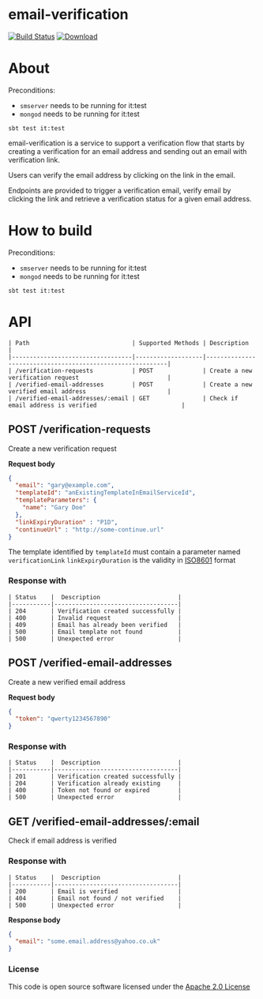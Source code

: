 # email-verification

[![Build Status](https://travis-ci.org/hmrc/email-verification.svg)](https://travis-ci.org/hmrc/email-verification) [ ![Download](https://api.bintray.com/packages/hmrc/releases/email-verification/images/download.svg) ](https://bintray.com/hmrc/releases/email-verification/_latestVersion)

# About

Preconditions:
- ```smserver``` needs to be running for it:test
- ```mongod``` needs to be running for it:test

```sbt test it:test```

email-verification is a service to support a verification flow that starts by creating a verification for an email address and sending out an email with verification link.

Users can verify the email address by clicking on the link in the email.

Endpoints are provided to trigger a verification email, verify email by clicking the link and retrieve a verification status for a given email address.

# How to build

Preconditions:
- ```smserver``` needs to be running for it:test
- ```mongod``` needs to be running for it:test

```sbt test it:test```

# API

    | Path                             | Supported Methods | Description                                               |
    |----------------------------------|-------------------|-----------------------------------------------------------|
    | /verification-requests           | POST              | Create a new verification request                         |
    | /verified-email-addresses        | POST              | Create a new verified email address                       |
    | /verified-email-addresses/:email | GET               | Check if email address is verified                        |


## POST /verification-requests

Create a new verification request

**Request body**

```json
{
  "email": "gary@example.com",
  "templateId": "anExistingTemplateInEmailServiceId",
  "templateParameters": {
    "name": "Gary Doe"
  },
  "linkExpiryDuration" : "P1D",
  "continueUrl" : "http://some-continue.url"
}
```

The template identified by ```templateId``` must contain a parameter named ```verificationLink```
```linkExpiryDuration``` is the validity in [ISO8601](https://en.wikipedia.org/wiki/ISO_8601#Durations) format

### Response with

    | Status    |  Description                      |
    |-----------|-----------------------------------|
    | 204       | Verification created successfully |
    | 400       | Invalid request                   |
    | 409       | Email has already been verified   |
    | 500       | Email template not found          |
    | 500       | Unexpected error                  |
    

## POST /verified-email-addresses

Create a new verified email address

**Request body**

```json
{
  "token": "qwerty1234567890"
}
```
### Response with

    | Status    |  Description                      |
    |-----------|-----------------------------------|
    | 201       | Verification created successfully |
    | 204       | Verification already existing     |
    | 400       | Token not found or expired        |
    | 500       | Unexpected error                  |


## GET /verified-email-addresses/:email

Check if email address is verified

### Response with

    | Status    |  Description                      |
    |-----------|-----------------------------------|
    | 200       | Email is verified                 |
    | 404       | Email not found / not verified    |
    | 500       | Unexpected error                  |

**Response body**

```json
{
  "email": "some.email.address@yahoo.co.uk"
}
```

### License

This code is open source software licensed under the [Apache 2.0 License]("http://www.apache.org/licenses/LICENSE-2.0.html")
